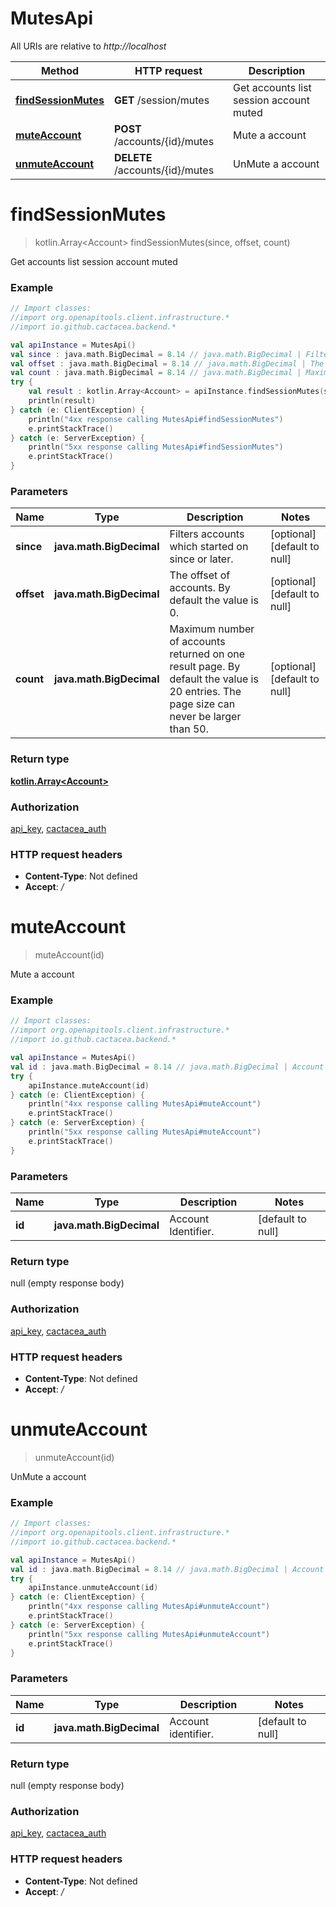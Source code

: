 # MutesApi

All URIs are relative to *http://localhost*

Method | HTTP request | Description
------------- | ------------- | -------------
[**findSessionMutes**](MutesApi.md#findSessionMutes) | **GET** /session/mutes | Get accounts list session account muted
[**muteAccount**](MutesApi.md#muteAccount) | **POST** /accounts/{id}/mutes | Mute a account
[**unmuteAccount**](MutesApi.md#unmuteAccount) | **DELETE** /accounts/{id}/mutes | UnMute a account


<a name="findSessionMutes"></a>
# **findSessionMutes**
> kotlin.Array&lt;Account&gt; findSessionMutes(since, offset, count)

Get accounts list session account muted

### Example
```kotlin
// Import classes:
//import org.openapitools.client.infrastructure.*
//import io.github.cactacea.backend.*

val apiInstance = MutesApi()
val since : java.math.BigDecimal = 8.14 // java.math.BigDecimal | Filters accounts which started on since or later.
val offset : java.math.BigDecimal = 8.14 // java.math.BigDecimal | The offset of accounts. By default the value is 0.
val count : java.math.BigDecimal = 8.14 // java.math.BigDecimal | Maximum number of accounts returned on one result page. By default the value is 20 entries. The page size can never be larger than 50.
try {
    val result : kotlin.Array<Account> = apiInstance.findSessionMutes(since, offset, count)
    println(result)
} catch (e: ClientException) {
    println("4xx response calling MutesApi#findSessionMutes")
    e.printStackTrace()
} catch (e: ServerException) {
    println("5xx response calling MutesApi#findSessionMutes")
    e.printStackTrace()
}
```

### Parameters

Name | Type | Description  | Notes
------------- | ------------- | ------------- | -------------
 **since** | **java.math.BigDecimal**| Filters accounts which started on since or later. | [optional] [default to null]
 **offset** | **java.math.BigDecimal**| The offset of accounts. By default the value is 0. | [optional] [default to null]
 **count** | **java.math.BigDecimal**| Maximum number of accounts returned on one result page. By default the value is 20 entries. The page size can never be larger than 50. | [optional] [default to null]

### Return type

[**kotlin.Array&lt;Account&gt;**](Account.md)

### Authorization

[api_key](../README.md#api_key), [cactacea_auth](../README.md#cactacea_auth)

### HTTP request headers

 - **Content-Type**: Not defined
 - **Accept**: */*

<a name="muteAccount"></a>
# **muteAccount**
> muteAccount(id)

Mute a account

### Example
```kotlin
// Import classes:
//import org.openapitools.client.infrastructure.*
//import io.github.cactacea.backend.*

val apiInstance = MutesApi()
val id : java.math.BigDecimal = 8.14 // java.math.BigDecimal | Account Identifier.
try {
    apiInstance.muteAccount(id)
} catch (e: ClientException) {
    println("4xx response calling MutesApi#muteAccount")
    e.printStackTrace()
} catch (e: ServerException) {
    println("5xx response calling MutesApi#muteAccount")
    e.printStackTrace()
}
```

### Parameters

Name | Type | Description  | Notes
------------- | ------------- | ------------- | -------------
 **id** | **java.math.BigDecimal**| Account Identifier. | [default to null]

### Return type

null (empty response body)

### Authorization

[api_key](../README.md#api_key), [cactacea_auth](../README.md#cactacea_auth)

### HTTP request headers

 - **Content-Type**: Not defined
 - **Accept**: */*

<a name="unmuteAccount"></a>
# **unmuteAccount**
> unmuteAccount(id)

UnMute a account

### Example
```kotlin
// Import classes:
//import org.openapitools.client.infrastructure.*
//import io.github.cactacea.backend.*

val apiInstance = MutesApi()
val id : java.math.BigDecimal = 8.14 // java.math.BigDecimal | Account identifier.
try {
    apiInstance.unmuteAccount(id)
} catch (e: ClientException) {
    println("4xx response calling MutesApi#unmuteAccount")
    e.printStackTrace()
} catch (e: ServerException) {
    println("5xx response calling MutesApi#unmuteAccount")
    e.printStackTrace()
}
```

### Parameters

Name | Type | Description  | Notes
------------- | ------------- | ------------- | -------------
 **id** | **java.math.BigDecimal**| Account identifier. | [default to null]

### Return type

null (empty response body)

### Authorization

[api_key](../README.md#api_key), [cactacea_auth](../README.md#cactacea_auth)

### HTTP request headers

 - **Content-Type**: Not defined
 - **Accept**: */*

